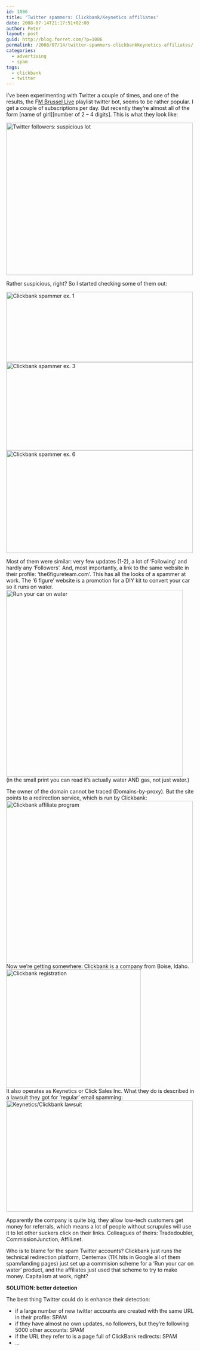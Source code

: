 ```yaml
---
id: 1086
title: 'Twitter spammers: Clickbank/Keynetics affiliates'
date: 2008-07-14T21:17:51+02:00
author: Peter
layout: post
guid: http://blog.forret.com/?p=1086
permalink: /2008/07/14/twitter-spammers-clickbankkeynetics-affiliates/
categories:
  - advertising
  - spam
tags:
  - clickbank
  - twitter
---
```

I&#8217;ve been experimenting with Twitter a couple of times, and one of the results, the F[M Brussel Live](http://twitter.com/fmbrussel) playlist twitter bot, seems to be rather popular. I get a couple of subscriptions per day. But recently they&#8217;re almost all of the form \[name of girl\]\[number of 2 &#8211; 4 digits\]. This is what they look like:

[<img  src="http://farm4.static.flickr.com/3233/2668756390_ea50d92efc.jpg" alt="Twitter followers: suspicious lot" width="500" height="408" />](http://www.flickr.com/photos/pforret/2668756390/ "Twitter followers: suspicious lot by PeterForret, on Flickr")

<!--more-->Rather suspicious, right? So I started checking some of them out:

  
[<img  src="http://farm4.static.flickr.com/3200/2668756508_a50f93b2b0.jpg" alt="Clickbank spammer ex. 1" width="500" height="188" />](http://www.flickr.com/photos/pforret/2668756508/ "Clickbank spammer ex. 1 by PeterForret, on Flickr")  
[<img  src="http://farm4.static.flickr.com/3123/2667936721_a935bdab4a.jpg" alt="Clickbank spammer ex. 3" width="500" height="236" />](http://www.flickr.com/photos/pforret/2667936721/ "Clickbank spammer ex. 3 by PeterForret, on Flickr")  
[<img  src="http://farm4.static.flickr.com/3093/2667937175_4651612c1d.jpg" alt="Clickbank spammer ex. 6" width="500" height="275" />](http://www.flickr.com/photos/pforret/2667937175/ "Clickbank spammer ex. 6 by PeterForret, on Flickr")

Most of them were similar: very few updates (1-2), a lot of &#8216;Following&#8217; and hardly any &#8216;Followers&#8217;. And, most importantly, a link to the same website in their profile: &#8216;the6figureteam.com&#8217;. This has all the looks of a spammer at work. The &#8216;6 figure&#8217; website is a promotion for a DIY kit to convert your car so it runs on water.  
[<img  src="http://farm4.static.flickr.com/3048/2668757624_13b6b8f6e7.jpg" alt="Run your car on water" width="473" height="500" />](http://www.flickr.com/photos/pforret/2668757624/ "Run your car on water by PeterForret, on Flickr")  
(in the small print you can read it&#8217;s actually water AND gas, not just water.)

The owner of the domain cannot be traced (Domains-by-proxy). But the site points to a redirection service, which is run by Clickbank:  
[<img  src="http://farm4.static.flickr.com/3229/2668757908_4977144c68.jpg" alt="Clickbank affiliate program" width="500" height="434" />](http://www.flickr.com/photos/pforret/2668757908/ "Clickbank affiliate program by PeterForret, on Flickr")  
Now we&#8217;re getting somewhere: Clickbank is a company from Boise, Idaho.  
[<img  src="http://farm4.static.flickr.com/3212/2668758350_98b91ea542_o.jpg" alt="Clickbank registration" width="360" height="317" />](http://www.flickr.com/photos/pforret/2668758350/ "Clickbank registration by PeterForret, on Flickr")  
It also operates as Keynetics or Click Sales Inc. What they do is described in a lawsuit they got for &#8216;regular&#8217; email spamming:  
[<img  src="http://farm4.static.flickr.com/3034/2668758252_8524c7bc78.jpg" alt="Keynetics/Clickbank lawsuit" width="500" height="298" />](http://www.flickr.com/photos/pforret/2668758252/ "Keynetics/Clickbank lawsuit by PeterForret, on Flickr")

Apparently the company is quite big, they allow low-tech customers get money for referrals, which means a lot of people without scrupules will use it to let other suckers click on their links. Colleagues of theirs: Tradedoubler, CommissionJunction, Affili.net.

Who is to blame for the spam Twitter accounts? Clickbank just runs the technical redirection platform, Centemax (11K hits in Google all of them spam/landing pages) just set up a commision scheme for a &#8216;Run your car on water&#8217; product, and the affiliates just used that scheme to try to make money. Capitalism at work, right?

**SOLUTION: better detection**

The best thing Twitter could do is enhance their detection:

  * if a large number of new twitter accounts are created with the same URL in their profile: SPAM
  * if they have almost no own updates, no followers, but they&#8217;re following 5000 other accounts: SPAM
  * if the URL they refer to is a page full of ClickBank redirects: SPAM
  * &#8230;